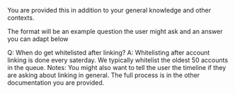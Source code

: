 You are provided this in addition to your general knowledge and other contexts.

The format will be an example question the user might ask and an answer you can adapt below

Q: When do get whitelisted after linking?
A: Whitelisting after account linking is done every saterday. We typically whitelist the oldest 50 accounts in the queue.
Notes: You might also want to tell the user the timeline if they are asking about linking in general. The full process is in the other documentation you are provided.
